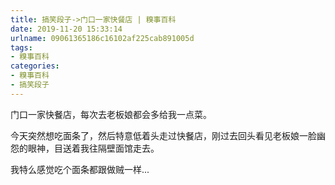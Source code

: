 ```yaml
---
title: 搞笑段子->门口一家快餐店 | 糗事百科
date: 2019-11-20 15:33:14
urlname: 09061365186c16102af225cab891005d
tags: 
- 糗事百科
categories:
- 糗事百科
- 搞笑段子
---
```

门口一家快餐店，每次去老板娘都会多给我一点菜。

今天突然想吃面条了，然后特意低着头走过快餐店，刚过去回头看见老板娘一脸幽怨的眼神，目送着我往隔壁面馆走去。

我特么感觉吃个面条都跟做贼一样...


